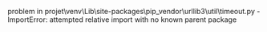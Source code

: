 problem in projet\venv\Lib\site-packages\pip\_vendor\urllib3\util\timeout.py - ImportError: attempted relative import with no known parent package
